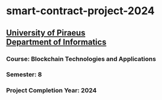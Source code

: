 # smart-contract-project-2024
## [University of Piraeus](https://www.unipi.gr/en/home/)<br>[Department of Informatics](https://cs.unipi.gr/en/)
### Course: Blockchain Technologies and Applications
### Semester: 8
### Project Completion Year: 2024
